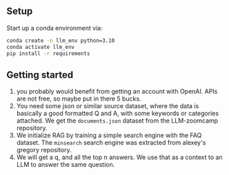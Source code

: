 ## Setup

Start up a conda environment via:
````bash
conda create -n llm_env python=3.10
conda activate llm_env
pip install -r requirements
````

## Getting started
1. you probably would benefit from getting an account with OpenAI. APIs are not free, so maybe put in there 5 bucks.
2. You need some json or similar source dataset, where the data is basically a good formatted Q and A, with some keywords or categories attached. We get the `documents.json` dataset from the LLM-zoomcamp repository.
3. We initialize RAG by training a simple search engine with the FAQ dataset. The `minsearch` search engine was extracted from alexey's gregory repository.
4. We will get a q, and all the top n answers. We use that as a context to an LLM to answer the same question.

